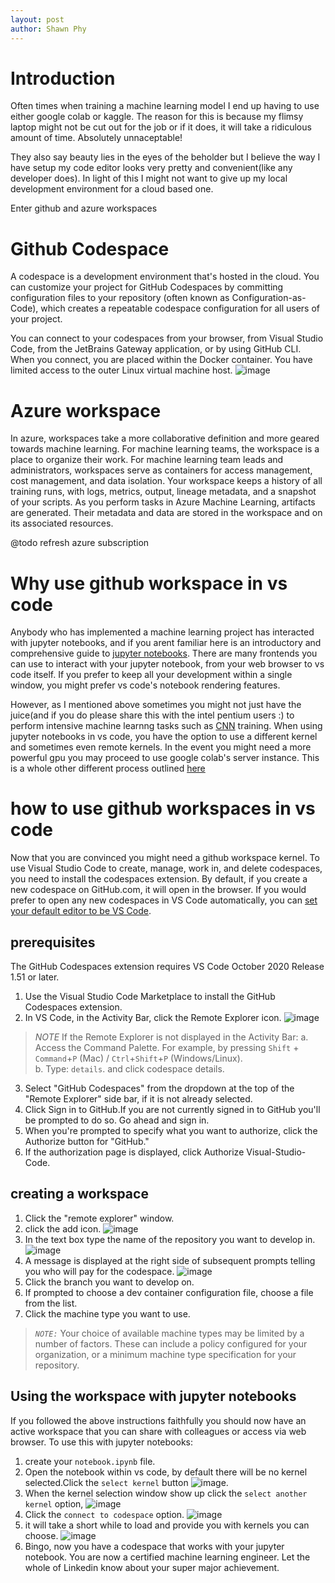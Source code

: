 ```yaml
--- 
layout: post
author: Shawn Phy
--- 
```


# Introduction
Often times when training a machine learning model I end up having to use either google colab or kaggle. The reason for this is because my flimsy laptop might not be cut out for the job or if it does, it will take a ridiculous amount of time. Absolutely unnaceptable!

They also say beauty lies in the eyes of the beholder but I believe the way I have setup my code editor looks very pretty and convenient(like any developer does). In light of this I might not want to give up my local development environment for a cloud based one. 

Enter github and azure workspaces 

# Github Codespace 
A codespace is a development environment that's hosted in the cloud. You can customize your project for GitHub Codespaces by committing configuration files to your repository (often known as Configuration-as-Code), which creates a repeatable codespace configuration for all users of your project.

You can connect to your codespaces from your browser, from Visual Studio Code, from the JetBrains Gateway application, or by using GitHub CLI. When you connect, you are placed within the Docker container. You have limited access to the outer Linux virtual machine host.
![image](assets/images/codespaceimage.png)

# Azure workspace 
In azure, workspaces take a more collaborative definition and more geared towards machine learning. For machine learning teams, the workspace is a place to organize their work. For machine learning team leads and administrators, workspaces serve as containers for access management, cost management, and data isolation. Your workspace keeps a history of all training runs, with logs, metrics, output, lineage metadata, and a snapshot of your scripts. As you perform tasks in Azure Machine Learning, artifacts are generated. Their metadata and data are stored in the workspace and on its associated resources.

@todo refresh azure subscription

# Why use github workspace in vs code
Anybody who has implemented a machine learning project has interacted with jupyter notebooks, and if you arent familiar here is an introductory and comprehensive guide to [jupyter notebooks](https://www.dataquest.io/blog/jupyter-notebook-tutorial/). 
There are many frontends you can use to interact with your jupyter notebook, from your web browser to vs code itself. If you prefer to keep all your development within a single window, you might prefer vs code's notebook rendering features. 

However, as I mentioned above sometimes you might not just have the juice(and if you do please share this with the intel pentium users :) to perform intensive machine learnng tasks such as [CNN](https://en.wikipedia.org/wiki/Convolutional_neural_network) training. When using jupyter notebooks in vs code, you have the option to use a different kernel and sometimes even remote kernels. In the event you might need a more powerful gpu you may proceed to use google colab's server instance. This is a whole other different process outlined [here](https://www.freecodecamp.org/news/how-to-use-google-colab-with-vs-code/#:~:text=Install%20colabcode%20Python%20package.,package%20developed%20by%20Abhishek%20Thakur.)

# how to use github workspaces in vs code
Now that you are convinced you might need a github workspace kernel. To use Visual Studio Code to create, manage, work in, and delete codespaces, you need to install the codespaces extension. By default, if you create a new codespace on GitHub.com, it will open in the browser. If you would prefer to open any new codespaces in VS Code automatically, you can [set your default editor to be VS Code](https://docs.github.com/en/codespaces/setting-your-user-preferences/setting-your-default-editor-for-github-codespaces).

## prerequisites
The GitHub Codespaces extension requires VS Code October 2020 Release 1.51 or later.
1. Use the Visual Studio Code Marketplace to install the GitHub Codespaces extension.
2. In VS Code, in the Activity Bar, click the Remote Explorer icon.
![image](assets/images/image.png) 
> *NOTE* If the Remote Explorer is not displayed in the Activity Bar:
> a. Access the Command Palette. For example, by pressing `Shift` + `Command`+`P` (Mac) / `Ctrl`+`Shift`+`P` (Windows/Linux).<br>
> b. Type: `details`. and click codespace details. 
3. Select "GitHub Codespaces" from the dropdown at the top of the "Remote Explorer" side bar, if it is not already selected.
4. Click Sign in to GitHub.If you are not currently signed in to GitHub you'll be prompted to do so. Go ahead and sign in.
5. When you're prompted to specify what you want to authorize, click the Authorize button for "GitHub."
6. If the authorization page is displayed, click Authorize Visual-Studio-Code. 

## creating a workspace
1. Click the "remote explorer" window. 
2. click the add icon. 
![image](assets/images/imagecodespace.png)
3. In the text box type the name of the repository you want to develop in. 
![image](assets/images/imagerepo.png)
4. A message is displayed at the right side of subsequent prompts telling you who will pay for the codespace.
![image](assets/images/imagepay.png)
5. Click the branch you want to develop on. 
6. If prompted to choose a dev container configuration file, choose a file from the list.
7. Click the machine type you want to use.
> *`NOTE:`* Your choice of available machine types may be limited by a number of factors. These can include a policy configured for your organization, or a minimum machine type specification for your repository. 

## Using the workspace with jupyter notebooks
If you followed the above instructions faithfully you should now have an active workspace that you can share with colleagues or access via web browser. To use this with jupyter notebooks:
1. create your `notebook.ipynb` file. 
2. Open the notebook within vs code, by default there will be no kernel selected.Click the `select kernel` button 
![image](assets/images/imagekernel.png). 
3. When the kernel selection window show up click the `select another kernel` option, 
![image](assets/images/imageselect.png)
4. Click the `connect to codespace` option. 
![image](assets/images/connectcodespace.png)
5. it will take a short while to load and provide you with kernels you can choose. 
![image](assets/images/serverselect.png)
6. Bingo, now you have a codespace that works with your jupyter notebook. You are now a certified machine learning engineer. Let the whole of Linkedin know about your super major achievement. 
